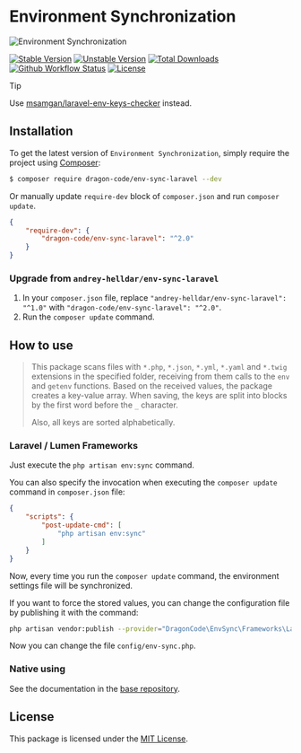 # Environment Synchronization

<img src="https://preview.dragon-code.pro/TheDragonCode/env-sync.svg?brand=laravel" alt="Environment Synchronization"/>

[![Stable Version][badge_stable]][link_packagist]
[![Unstable Version][badge_unstable]][link_packagist]
[![Total Downloads][badge_downloads]][link_packagist]
[![Github Workflow Status][badge_build]][link_build]
[![License][badge_license]][link_license]

> [!TIP]
> Use [msamgan/laravel-env-keys-checker](https://github.com/msamgan/laravel-env-keys-checker) instead.

## Installation

To get the latest version of `Environment Synchronization`, simply require the project using [Composer](https://getcomposer.org):

```bash
$ composer require dragon-code/env-sync-laravel --dev
```

Or manually update `require-dev` block of `composer.json` and run `composer update`.

```json
{
    "require-dev": {
        "dragon-code/env-sync-laravel": "^2.0"
    }
}
```

### Upgrade from `andrey-helldar/env-sync-laravel`

1. In your `composer.json` file, replace `"andrey-helldar/env-sync-laravel": "^1.0"` with `"dragon-code/env-sync-laravel": "^2.0"`.
2. Run the `composer update` command.

## How to use

> This package scans files with `*.php`, `*.json`, `*.yml`, `*.yaml` and `*.twig` extensions in the specified folder, receiving from them calls to the `env` and `getenv` functions.
> Based on the received values, the package creates a key-value array. When saving, the keys are split into blocks by the first word before the `_` character.
>
> Also, all keys are sorted alphabetically.

### Laravel / Lumen Frameworks

Just execute the `php artisan env:sync` command.

You can also specify the invocation when executing the `composer update` command in `composer.json` file:

```json
{
    "scripts": {
        "post-update-cmd": [
            "php artisan env:sync"
        ]
    }
}
```

Now, every time you run the `composer update` command, the environment settings file will be synchronized.

If you want to force the stored values, you can change the configuration file by publishing it with the command:

```bash
php artisan vendor:publish --provider="DragonCode\EnvSync\Frameworks\Laravel\ServiceProvider"
```

Now you can change the file `config/env-sync.php`.

### Native using

See the documentation in the [base repository](https://github.com/TheDragonCode/env-sync).

## License

This package is licensed under the [MIT License](LICENSE).


[badge_build]:          https://img.shields.io/github/actions/workflow/status/TheDragonCode/env-sync-laravel/phpunit.yml?style=flat-square

[badge_downloads]:      https://img.shields.io/packagist/dt/dragon-code/env-sync-laravel.svg?style=flat-square

[badge_license]:        https://img.shields.io/packagist/l/dragon-code/env-sync-laravel.svg?style=flat-square

[badge_stable]:         https://img.shields.io/github/v/release/TheDragonCode/env-sync-laravel?label=stable&style=flat-square

[badge_unstable]:       https://img.shields.io/badge/unstable-dev--main-orange?style=flat-square

[link_build]:           https://github.com/TheDragonCode/env-sync-laravel/actions

[link_license]:         LICENSE

[link_packagist]:       https://packagist.org/packages/dragon-code/env-sync-laravel
